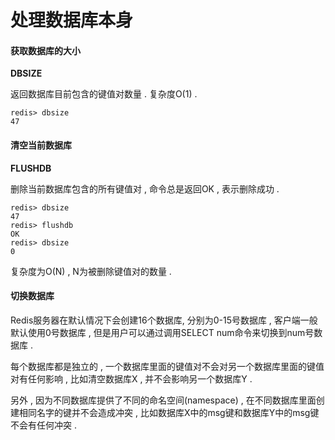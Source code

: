 # 处理数据库本身

#### 获取数据库的大小

**DBSIZE**

返回数据库目前包含的键值对数量 . 复杂度O\(1\) .

```
redis> dbsize
47
```

#### 清空当前数据库

**FLUSHDB**

删除当前数据库包含的所有键值对 , 命令总是返回OK , 表示删除成功 .

```
redis> dbsize
47
redis> flushdb
OK
redis> dbsize
0
```

复杂度为O\(N\) , N为被删除键值对的数量 .

#### 切换数据库

Redis服务器在默认情况下会创建16个数据库, 分别为0-15号数据库 , 客户端一般默认使用0号数据库 , 但是用户可以通过调用SELECT num命令来切换到num号数据库 . 

每个数据库都是独立的 , 一个数据库里面的键值对不会对另一个数据库里面的键值对有任何影响 , 比如清空数据库X , 并不会影响另一个数据库Y . 

另外 , 因为不同数据库提供了不同的命名空间\(namespace\) , 在不同数据库里面创建相同名字的键并不会造成冲突 , 比如数据库X中的msg键和数据库Y中的msg键不会有任何冲突 . 

